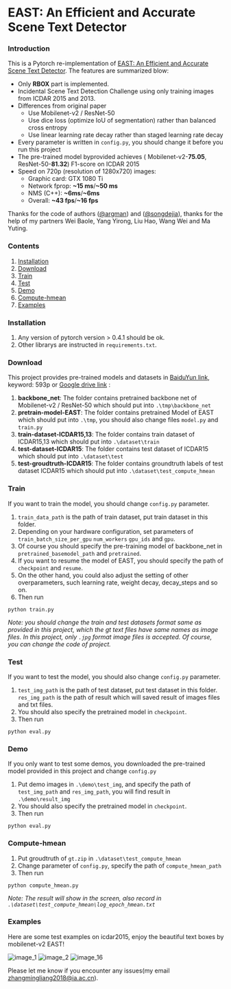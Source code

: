 # EAST: An Efficient and Accurate Scene Text Detector

### Introduction
This is a Pytorch re-implementation of [EAST: An Efficient and Accurate Scene Text Detector](https://arxiv.org/abs/1704.03155v2).
The features are summarized blow:
+ Only **RBOX** part is implemented.
+ Incidental Scene Text Detection Challenge using only training images from ICDAR 2015 and 2013.
+ Differences from original paper
     + Use Mobilenet-v2 / ResNet-50
     + Use dice loss (optimize IoU of segmentation) rather than balanced cross entropy
     + Use linear learning rate decay rather than staged learning rate decay
+ Every parameter is written in `config.py`, you should change it before you run this project
+ The pre-trained model byprovided achieves ( Mobilenet-v2-**75.05**, ResNet-50-**81.32**) F1-score on ICDAR 2015
+ Speed on 720p (resolution of 1280x720) images:
	+ Graphic card: GTX 1080 Ti
	+ Network fprop: **~15 ms**/**~50 ms**
	+ NMS (C++): **~6ms**/**~6ms**
	+ Overall: **~43 fps**/**~16 fps**

Thanks for the code of authors ([@argman](https://github.com/argman)) and ([@songdejia](https://github.com/songdejia)), thanks for the help of my partners Wei Baole, Yang Yirong, Liu Hao, Wang Wei and Ma Yuting.

### Contents
1. [Installation](#installation)
2. [Download](#download)
3. [Train](#train)
4. [Test](#test)
5. [Demo](#demo)
6. [Compute-hmean](#compute-hmean)
7. [Examples](#examples)

### Installation
1. Any version of pytorch version > 0.4.1 should be ok.
2. Other librarys are instructed in `requirements.txt`.

### Download
This project provides pre-trained models and datasets in  [BaiduYun link](https://pan.baidu.com/s/12hZl3rw6KxiAgI8RJuKsAQ), keyword: 593p or [Google drive link](https://drive.google.com/file/d/1oApGwPfuzuAfwNu2jSnWPIw88XBigHgc/view?usp=sharing) :

1. **backbone_net**: 
	The folder contains pretrained backbone net of Mobilenet-v2 / ResNet-50 which should put into 	  `.\tmp\backbone_net`
2. **pretrain-model-EAST**: 
	The folder contains pretrained Model of EAST which should put into `.\tmp`, you should also change files `model.py` and `train.py`
3. **train-dataset-ICDAR15,13**: 
	The folder contains train dataset of ICDAR15,13 which should put into `.\dataset\train`
4. **test-dataset-ICDAR15**: 
	The folder contains test dataset of ICDAR15 which should put into `.\dataset\test`
5. **test-groudtruth-ICDAR15**: 
	The folder contains groundtruth labels of test dataset ICDAR15 which should put into `.\dataset\test_compute_hmean`


### Train
If you want to train the model, you should change `config.py` parameter. 
1. `train_data_path` is the path of train dataset, put train dataset in this folder. 
2. Depending on your hardware configuration, set parameters of `train_batch_size_per_gpu` `num_workers` `gpu_ids` and `gpu`. 
3. Of course you should specify the pre-training model of backbone_net in `pretrained_basemodel_path` and `pretrained`. 
4. If you want to resume the model of EAST, you should specify the path of `checkpoint` and `resume`. 
5. On the other hand, you could also adjust the setting of other overparameters, such learning rate, weight decay, decay_steps and so on.
6. Then run
```
python train.py
```
*Note: you should change the train and test datasets format same as provided in this project, which the gt text files have same names as image files. In this project, only `.jpg` format image files is accepted. Of course, you can change the code of project.*

### Test
If you want to test the model, you should also change `config.py` parameter.
1. `test_img_path` is the path of test dataset, put test dataset in this folder. `res_img_path` is the path of result which will saved result of images files and txt files.
2. You should also specify the pretrained model in `checkpoint`.
3. Then run
```
python eval.py
```


### Demo
If you only want to test some demos, you downloaded the pre-trained model provided in this project and change `config.py`
1. Put demo images in `.\demo\test_img`, and specify the path of `test_img_path` and `res_img_path`, you will find result in `.\demo\result_img`
2. You should also specify the pretrained model in `checkpoint`.
3. Then run 
```
python eval.py
```

### Compute-hmean
1. Put groudtruth of `gt.zip` in `.\dataset\test_compute_hmean`
2. Change parameter of `config.py`, specify the path of `compute_hmean_path`
3. Then run
```
python compute_hmean.py
```
*Note: The result will show in the screen, also record in `.\dataset\test_compute_hmean\log_epoch_hmean.txt`*


### Examples
Here are some test examples on icdar2015, enjoy the beautiful text boxes by mobilenet-v2 EAST!

![image_1](demo/result_img/img_1.jpg)
![image_2](demo/result_img/img_2.jpg)
![image_16](demo/result_img/img_16.jpg)

Please let me know if you encounter any issues(my email zhangmingliang2018@ia.ac.cn).

